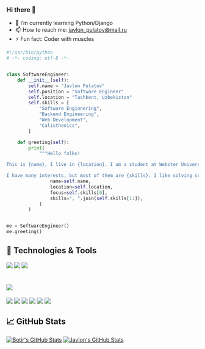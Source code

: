 ### Hi there 👋

- 🌱 I’m currently learning Python/Django
- 📫 How to reach me: javlon_pulatov@mail.ru
- ⚡ Fun fact: Coder with muscles

```python
#!/usr/bin/python
# -*- coding: utf-8 -*-


class SoftwareEngineer:
    def __init__(self):
        self.name = "Javlon Pulatov"
        self.position = "Software Engineer"
        self.location = "Tashkent, Uzbekistan"
        self.skills = [
            "Software Enginnering",
            "Backend Engineering",
            "Web Development",
            "Calisthenics",
        ]

    def greeting(self):
        print(
            """Hello folks!

This is {name}, I live in {location}. I am a student at Webster University and recently I am focusing on {focus} for my personal growth.

I have many interests, but most of them are {skills}. I like solving complex logic tasks and enjoy while coding and training""".format(
                name=self.name,
                location=self.location,
                focus=self.skills[0],
                skills=", ".join(self.skills[1:]),
            )
        )


me = SoftwareEngineer()
me.greeting()

```

## 🔧 Technologies & Tools

![](https://img.shields.io/badge/OS-Windows-informational?style=flat&logo=windows&logoColor=white&color=6aa6f8)
![](https://img.shields.io/badge/Editor-PyCharm-informational?style=flat&logo=pycharm&logoColor=white&color=6aa6f8)
![](https://img.shields.io/badge/Code-Python-informational?style=flat&logo=python&logoColor=white&color=6aa6f8)
# ![](https://img.shields.io/badge/Code-JavaScript-informational?style=flat&logo=javascript&logoColor=white&color=6aa6f8)
![](https://img.shields.io/badge/Code-HTML5-informational?style=flat&logo=html5&logoColor=white&color=6aa6f8)
![](https://img.shields.io/badge/Code-CSS3-informational?style=flat&logo=css3&logoColor=white&color=6aa6f8)
![](https://img.shields.io/badge/Framework-Django-informational?style=flat&logo=django&logoColor=white&color=6aa6f8)
![](https://img.shields.io/badge/Framework-Django_REST_framework-informational?style=flat&logo=django-rest-framework&logoColor=white&color=6aa6f8)
![](https://img.shields.io/badge/Tool-Git-informational?style=flat&logo=git&logoColor=white&color=6aa6f8)
![](https://img.shields.io/badge/Tool-GitHub-informational?style=flat&logo=github&logoColor=white&color=6aa6f8)


## &#x1f4c8; GitHub Stats

<a href="https://github.com/Pulatov-Javlon/Pulatov-Javlon">
  <img align="center" src="https://github-readme-stats.vercel.app/api/top-langs/?username=Pulatov-Javlon&hide=c%2B%2B,c,html&title_color=6aa6f8&text_color=8a919a&icon_color=6aa6f8&bg_color=0e1116" alt="Botir's GitHub Stats" />
</a>

<a href="https://github.com/Pulatov-Javlon/Pulatov-Javlon">
  <img align="center" src="https://github-readme-stats.vercel.app/api?username=Pulatov-Javlon&show_icons=true&line_height=27&count_private=true&title_color=6aa6f8&text_color=8a919a&icon_color=6aa6f8&bg_color=0e1116" alt="Javlon's GitHub Stats" />
</a>


